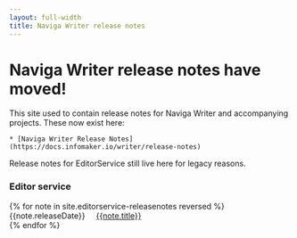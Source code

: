 ```yaml
---
layout: full-width
title: Naviga Writer release notes
---
```


<div class="jumbotron">
  <h1>Naviga Writer release notes have moved!</h1>
  <p class="lead">
    This site used to contain release notes for Naviga Writer and accompanying projects. These now exist here:
    
    * [Naviga Writer Release Notes](https://docs.infomaker.io/writer/release-notes)
  </p>
  <p>
    Release notes for EditorService still live here for legacy reasons.
  </p>
</div>

<div class="release-notes">
<h3>Editor service</h3>
{% for note in site.editorservice-releasenotes reversed %}
{{note.releaseDate}} &nbsp;&nbsp;&nbsp; <a href="{{site.url}}{{site.baseurl}}{{note.url}}">{{note.title}}</a><br>{% endfor %}
</div>